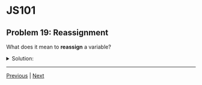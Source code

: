 # JS101
## Problem 19: Reassignment

What does it mean to **reassign** a variable?

<details>
<summary>Solution:</summary>

To **reassign** a variable means to give it a new value after it has already been declared (and possibly initialized). Reassignment uses the assignment operator `=` to update the variable to point to a new or different value. For example:

```js
let count = 5;   // declaration and initialization
count = 10;      // reassignment
```

Note that variables declared with `const` cannot be reassigned - they can only be initialized once.

</details>

---

[Previous](018.md) | [Next](020.md)

